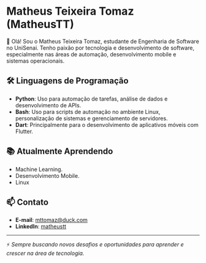 # Matheus Teixeira Tomaz (MatheusTT)

👋 Olá! Sou o Matheus Teixeira Tomaz, estudante de Engenharia de Software no UniSenai. Tenho paixão por tecnologia e desenvolvimento de software, especialmente nas áreas de automação, desenvolvimento mobile e sistemas operacionais.

## 🛠️ Linguagens de Programação
- **Python**: Uso para automação de tarefas, análise de dados e desenvolvimento de APIs.
- **Bash**: Uso para scripts de automação no ambiente Linux, personalização de sistemas e gerenciamento de servidores.
- **Dart**: Principalmente para o desenvolvimento de aplicativos móveis com Flutter.

## 📚 Atualmente Aprendendo
- Machine Learning.
- Desenvolvimento Mobile.
- Linux

## 📫 Contato
- **E-mail**: [mttomaz@duck.com](mailto:mttomaz@duck.com)
- **LinkedIn**: [matheustt](https://www.linkedin.com/in/matheustt)

---

⚡ _Sempre buscando novos desafios e oportunidades para aprender e crescer na área de tecnologia._

